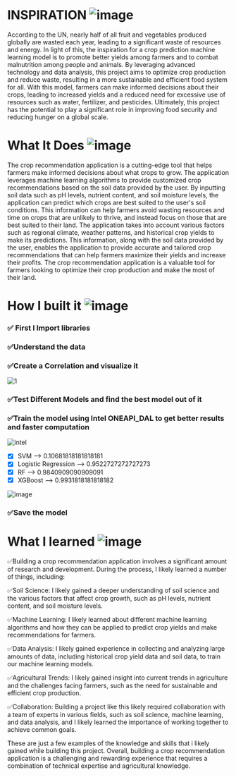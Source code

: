 # INSPIRATION ![image](https://user-images.githubusercontent.com/72274851/218500470-ec078b99-0a50-4b06-a2df-c09e47ecc187.png)

According to the UN, nearly half of all fruit and vegetables produced globally are wasted each year, leading to a significant waste of resources and energy. In light of this, the inspiration for a crop prediction machine learning model is to promote better yields among farmers and to combat malnutrition among people and animals. By leveraging advanced technology and data analysis, this project aims to optimize crop production and reduce waste, resulting in a more sustainable and efficient food system for all. With this model, farmers can make informed decisions about their crops, leading to increased yields and a reduced need for excessive use of resources such as water, fertilizer, and pesticides. Ultimately, this project has the potential to play a significant role in improving food security and reducing hunger on a global scale.

# What It Does ![image](https://user-images.githubusercontent.com/72274851/218503394-b52dfcc9-0620-4f44-94f5-46a09a5cc970.png)

The crop recommendation application is a cutting-edge tool that helps farmers make informed decisions about what crops to grow. The application leverages machine learning algorithms to provide customized crop recommendations based on the soil data provided by the user. By inputting soil data such as pH levels, nutrient content, and soil moisture levels, the application can predict which crops are best suited to the user's soil conditions. This information can help farmers avoid wasting resources and time on crops that are unlikely to thrive, and instead focus on those that are best suited to their land. The application takes into account various factors such as regional climate, weather patterns, and historical crop yields to make its predictions. This information, along with the soil data provided by the user, enables the application to provide accurate and tailored crop recommendations that can help farmers maximize their yields and increase their profits. The crop recommendation application is a valuable tool for farmers looking to optimize their crop production and make the most of their land.

# How I built it ![image](https://user-images.githubusercontent.com/72274851/218502434-f6e66043-0db0-4f85-b7f4-f33b2d33df1f.png)

### ✅ First I Import libraries

### ✅Understand the data

### ✅Create a Correlation and visualize it

![1](https://user-images.githubusercontent.com/72274851/218495633-19d2cf0b-5b18-4774-8f3d-e18f6b77286b.jpg)

### ✅Test Different Models and find the best model out of it

### ✅Train the model using Intel ONEAPI_DAL to get better results and faster computation
![intel](https://user-images.githubusercontent.com/72274851/218504609-585bcebe-5101-4477-bdd2-3a1ba13a64a8.png)


- [x] SVM --> 0.10681818181818181
- [x] Logistic Regression --> 0.9522727272727273
- [x] RF --> 0.9840909090909091
- [x] XGBoost --> 0.9931818181818182

![image](https://user-images.githubusercontent.com/72274851/220107979-dd34e1e7-e019-4d69-9225-6625277fc30b.png)

### ✅Save the model


# What I learned ![image](https://user-images.githubusercontent.com/72274851/218499685-e8d445fc-e35e-4ab5-abc1-c32462592603.png)

✅Building a crop recommendation application involves a significant amount of research and development. During the process, I likely learned a number of things, including:

✅Soil Science: I likely gained a deeper understanding of soil science and the various factors that affect crop growth, such as pH levels, nutrient content, and soil moisture levels.

✅Machine Learning: I likely learned about different machine learning algorithms and how they can be applied to predict crop yields and make recommendations for farmers.

✅Data Analysis: I likely gained experience in collecting and analyzing large amounts of data, including historical crop yield data and soil data, to train our machine learning models.

✅Agricultural Trends: I likely gained insight into current trends in agriculture and the challenges facing farmers, such as the need for sustainable and efficient crop production.

✅Collaboration: Building a project like this likely required collaboration with a team of experts in various fields, such as soil science, machine learning, and data analysis, and I likely learned the importance of working together to achieve common goals.

These are just a few examples of the knowledge and skills that i likely gained while building this project. 
Overall, building a crop recommendation application is a challenging and rewarding experience that requires a combination of technical expertise and agricultural knowledge.




